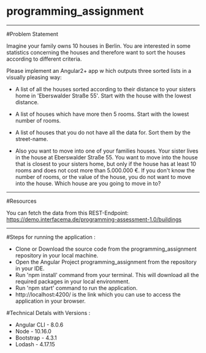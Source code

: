 # programming_assignment

-----------------------------------------------------------------------------------------------------------------------

#Problem Statement 

Imagine your family owns 10 houses in Berlin. You are interested in some statistics concerning the houses and therefore want to
sort the houses according to different criteria.

Please implement an Angular2+ app w hich outputs three sorted lists in a visually pleasing way:

- A list of all the houses sorted according to their distance to your sisters home in 'Eberswalder Straße 55'. Start with the house
with the lowest distance.

- A list of houses which have more then 5 rooms. Start with the lowest number of rooms.

- A list of houses that you do not have all the data for. Sort them by the street-name.

- Also you want to move into one of your families houses. Your sister lives in the house at Eberswalder Straße 55. You want to
move into the house that is closest to your sisters home, but only if the house has at least 10 rooms and does not cost more than
5.000.000 €. If you don't know the number of rooms, or the value of the house, you do not want to move into the house. Which
house are you going to move in to?

-----------------------------------------------------------------------------------------------------------------------

#Resources

You can fetch the data from this REST-Endpoint: https://demo.interfacema.de/programming-assessment-1.0/buildings
  
-----------------------------------------------------------------------------------------------------------------------
  
  
#Steps for running the application :

- Clone or Download the source code from the programming_assignment repository in your local machine.
- Open the Angular Project programming_assignment from the repository in your IDE.
- Run 'npm install' command from your terminal. This will download all the required packages in your local environment.
- Run 'npm start' command to run the application.
- http://localhost:4200/ is the link which you can use to access the application in your browser.

#Technical Detals with Versions :

- Angular CLI - 8.0.6
- Node - 10.16.0
- Bootstrap - 4.3.1
- Lodash - 4.17.15

